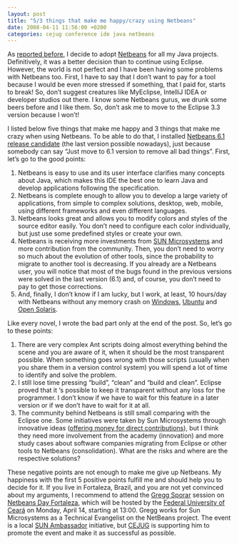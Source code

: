 ```yaml
---
layout: post
title: "5/3 things that make me happy/crazy using Netbeans"
date: 2008-04-11 11:56:00 +0200
categories: cejug conference ide java netbeans
---
```


As <a href="http://planexstrategy.blogspot.com/2008/03/netbeans-61-will-solve-our-pacience.html">reported before</a>, I decide to adopt <a href="http://www.netbeans.org/">Netbeans</a> for all my Java projects. Definitively, it was a better decision than to continue using Eclipse. However, the world is not perfect and I have been having some problems with Netbeans too. First, I have to say that I don’t want to pay for a tool because I would be even more stressed if something, that I paid for, starts to break! So, don’t suggest creatures like MyEclipse, IntelliJ IDEA or developer studios out there. I know some Netbeans gurus, we drunk some beers before and I like them. So, don’t ask me to move to the Eclipse 3.3 version because I won’t!

I listed below five things that make me happy and 3 things that make me crazy when using Netbeans.  To be able to do that, I installed <a href="http://www.netbeans.org/community/releases/61/">Netbeans 6.1 release candidate</a> (the last version possible nowadays), just because somebody can say “Just move to 6.1 version to remove all bad things”. First, let’s go to the good points:

1. Netbeans is easy to use and its user interface clarifies many concepts about Java, which makes this IDE the best one to learn Java and develop applications following the specification.
2. Netbeans is complete enough to allow you to develop a large variety of applications, from simple to complex solutions, desktop, web, mobile, using different frameworks and even different languages.
3. Netbeans looks great and allows you to modify colors and styles of the source editor easily. You don’t need to configure each color individually, but just use some predefined styles or create your own.
4. Netbeans is receiving more investments from <a href="http://www.sun.com/">SUN Microsystems</a> and more contribution from the community. Then, you don’t need to worry so much about the evolution of other tools, since the probability to migrate to another tool is decreasing. If you already are a Netbeans user, you will notice that most of the bugs found in the previous versions were solved in the last version (6.1) and, of course, you don’t need to pay to get those corrections.
5. And, finally, I don’t know if I am lucky, but I work, at least, 10 hours/day with Netbeans without any memory crash on <a href="http://planexstrategy.blogspot.com/2008/03/microsoft-windows-is-getting-out-of.html">Windows</a>, <a href="http://www.ubuntu.com/">Ubuntu</a> and <a href="http://www.opensolaris.org/">Open Solaris</a>.

Like every novel, I wrote the bad part only at the end of the post. So, let’s go to these points:

1. There are very complex Ant scripts doing almost everything behind the scene and you are aware of it, when it should be the most transparent possible. When something goes wrong with those scripts (usually when you share them in a version control system) you will spend a lot of time to identify and solve the problem.
2. I still lose time pressing “build”, “clean” and “build and clean”. Eclipse proved that it ‘s possible to keep it transparent without any loss for the programmer. I don’t know if we have to wait for this feature in a later version or if we don’t have to wait for it at all.
3. The community behind Netbeans is still small comparing with the Eclipse one. Some initiatives were taken by Sun Microsystems through innovative ideas (<a href="http://www.netbeans.org/competition/blog-contest.html">offering money for direct contributions</a>), but I think they need more involvement from the academy (innovation) and more study cases about software companies migrating from Eclipse or other tools to Netbeans (consolidation). What are the risks and where are the respective solutions?

These negative points are not enough to make me give up Netbeans. My happiness with the first 5 positive points fulfill me and should help you to decide for it. If you live in Fortaleza, Brazil, and you are not yet convinced about my arguments, I recommend to attend the <a href="http://weblogs.java.net/blog/gsporar/">Gregg Sporar</a> session on <a href="http://lia.ufc.br/netbeansday/">Netbeans Day Fortaleza</a>, which will be hosted by the <a href="http://www.ufc.br/">Federal University of Ceará</a> on Monday, April 14, starting at 13:00.  Gregg works for Sun Microsystems as a Technical Evangelist on the NetBeans project. The event is a local <a href="http://silveiraneto.net/">SUN Ambassador</a> initiative, but <a href="http://www.cejug.org/">CEJUG</a> is supporting him to promote the event and make it as successful as possible.
